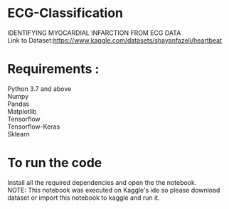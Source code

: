 # ECG-Classification
IDENTIFYING MYOCARDIAL INFARCTION FROM ECG DATA<br>
Link to Dataset:https://www.kaggle.com/datasets/shayanfazeli/heartbeat

# Requirements : 
Python 3.7 and above </br>
Numpy </br>
Pandas </br>
Matplotlib </br>
Tensorflow </br>
Tensorflow-Keras </br>
Sklearn </br>

# To run the code
Install all the required dependencies and open the the notebook. </br>
NOTE: This notebook was executed on Kaggle's ide so please download dataset or import this notebook to kaggle and run it.
